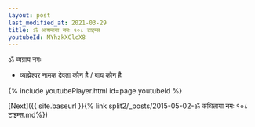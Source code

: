 ```yaml
---
layout: post
last_modified_at: 2021-03-29
title: ॐ आश्रमाया नमः १०८ टाइम्स
youtubeId: MYhzkXClcX8
---
```

 
 
 ॐ व्यग्राय नमः  
 
 -  व्याघ्रेश्वर नामक देवता कौन है / बाघ कौन है 
 
  
 
  
 
 
 
 
 
 


{% include youtubePlayer.html id=page.youtubeId %}
 
[Next]({{ site.baseurl }}{% link  split2/_posts/2015-05-02-ॐ कथिताया नमः १०८ टाइम्स.md%})
 
